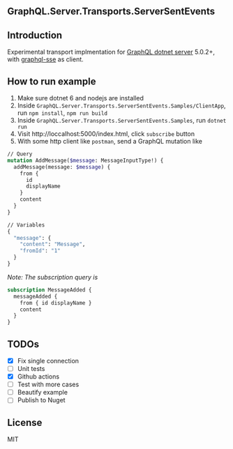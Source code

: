 GraphQL.Server.Transports.ServerSentEvents
---

## Introduction
Experimental transport implmentation for [GraphQL dotnet server](https://github.com/graphql-dotnet/server "") 5.0.2+, with [graphql-sse](https://github.com/enisdenjo/graphql-sse "") as client.

## How to run example
1. Make sure dotnet 6 and nodejs are installed
2. Inside `GraphQL.Server.Transports.ServerSentEvents.Samples/ClientApp`, run `npm install`, `npm run build`
3. Inside `GraphQL.Server.Transports.ServerSentEvents.Samples`, run `dotnet run`
4. Visit http://loccalhost:5000/index.html, click `subscribe` button
5. With some http client like `postman`, send a GraphQL mutation like
```graphql
// Query
mutation AddMessage($message: MessageInputType!) {
  addMessage(message: $message) {
    from {
      id
      displayName
    }
    content
  }
}

// Variables
{
  "message": {
    "content": "Message",
    "fromId": "1"
  }
}
```

*Note: The subscription query is*
```graphql
subscription MessageAdded {
  messageAdded {
    from { id displayName }
    content
  }
}
```

## TODOs
 - [x] Fix single connection
 - [ ] Unit tests
 - [x] Github actions
 - [ ] Test with more cases
 - [ ] Beautify example
 - [ ] Publish to Nuget

## License
MIT
